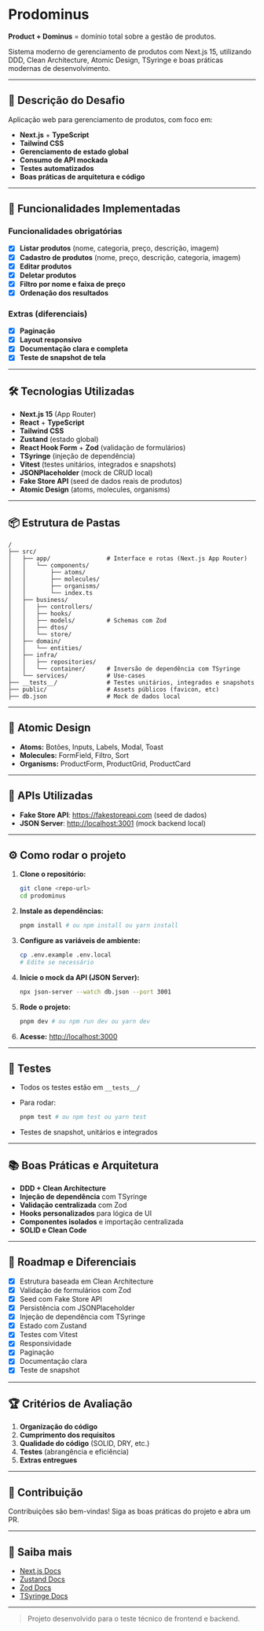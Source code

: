 # Prodominus

**Product + Dominus** = domínio total sobre a gestão de produtos.

Sistema moderno de gerenciamento de produtos com Next.js 15, utilizando DDD, Clean Architecture, Atomic Design, TSyringe e boas práticas modernas de desenvolvimento.

---

## 📝 Descrição do Desafio

Aplicação web para gerenciamento de produtos, com foco em:

- **Next.js** + **TypeScript**
- **Tailwind CSS**
- **Gerenciamento de estado global**
- **Consumo de API mockada**
- **Testes automatizados**
- **Boas práticas de arquitetura e código**

---

## 🚀 Funcionalidades Implementadas

### Funcionalidades obrigatórias

- [x] **Listar produtos** (nome, categoria, preço, descrição, imagem)
- [x] **Cadastro de produtos** (nome, preço, descrição, categoria, imagem)
- [x] **Editar produtos**
- [x] **Deletar produtos**
- [x] **Filtro por nome e faixa de preço**
- [x] **Ordenação dos resultados**

### Extras (diferenciais)

- [x] **Paginação**
- [x] **Layout responsivo**
- [x] **Documentação clara e completa**
- [x] **Teste de snapshot de tela**

---

## 🛠️ Tecnologias Utilizadas

- **Next.js 15** (App Router)
- **React** + **TypeScript**
- **Tailwind CSS**
- **Zustand** (estado global)
- **React Hook Form** + **Zod** (validação de formulários)
- **TSyringe** (injeção de dependência)
- **Vitest** (testes unitários, integrados e snapshots)
- **JSONPlaceholder** (mock de CRUD local)
- **Fake Store API** (seed de dados reais de produtos)
- **Atomic Design** (atoms, molecules, organisms)

---

## 📦 Estrutura de Pastas

```
/
├── src/
│   ├── app/                # Interface e rotas (Next.js App Router)
│   │   └── components/
│   │       ├── atoms/
│   │       ├── molecules/
│   │       ├── organisms/
│   │       └── index.ts
│   ├── business/
│   │   ├── controllers/
│   │   ├── hooks/
│   │   ├── models/         # Schemas com Zod
│   │   ├── dtos/
│   │   └── store/
│   ├── domain/
│   │   └── entities/
│   ├── infra/
│   │   ├── repositories/
│   │   └── container/      # Inversão de dependência com TSyringe
│   └── services/           # Use-cases
├── __tests__/              # Testes unitários, integrados e snapshots
├── public/                 # Assets públicos (favicon, etc)
├── db.json                 # Mock de dados local
```

---

## 🧩 Atomic Design

- **Atoms:** Botões, Inputs, Labels, Modal, Toast
- **Molecules:** FormField, Filtro, Sort
- **Organisms:** ProductForm, ProductGrid, ProductCard

---

## 🛒 APIs Utilizadas

- **Fake Store API**: <https://fakestoreapi.com> (seed de dados)
- **JSON Server**: <http://localhost:3001> (mock backend local)

---

## ⚙️ Como rodar o projeto

1. **Clone o repositório:**

   ```bash
   git clone <repo-url>
   cd prodominus
   ```

2. **Instale as dependências:**

   ```bash
   pnpm install # ou npm install ou yarn install
   ```

3. **Configure as variáveis de ambiente:**

   ```bash
   cp .env.example .env.local
   # Edite se necessário
   ```

4. **Inicie o mock da API (JSON Server):**

   ```bash
   npx json-server --watch db.json --port 3001
   ```

5. **Rode o projeto:**

   ```bash
   pnpm dev # ou npm run dev ou yarn dev
   ```

6. **Acesse:** [http://localhost:3000](http://localhost:3000)

---

## 🧪 Testes

- Todos os testes estão em `__tests__/`
- Para rodar:

  ```bash
  pnpm test # ou npm test ou yarn test
  ```

- Testes de snapshot, unitários e integrados

---

## 📚 Boas Práticas e Arquitetura

- **DDD + Clean Architecture**
- **Injeção de dependência** com TSyringe
- **Validação centralizada** com Zod
- **Hooks personalizados** para lógica de UI
- **Componentes isolados** e importação centralizada
- **SOLID e Clean Code**

---

## 🧭 Roadmap e Diferenciais

- [x] Estrutura baseada em Clean Architecture
- [x] Validação de formulários com Zod
- [x] Seed com Fake Store API
- [x] Persistência com JSONPlaceholder
- [x] Injeção de dependência com TSyringe
- [x] Estado com Zustand
- [x] Testes com Vitest
- [x] Responsividade
- [x] Paginação
- [x] Documentação clara
- [x] Teste de snapshot

---

## 🏆 Critérios de Avaliação

1. **Organização do código**
2. **Cumprimento dos requisitos**
3. **Qualidade do código** (SOLID, DRY, etc.)
4. **Testes** (abrangência e eficiência)
5. **Extras entregues**

---

## 🤝 Contribuição

Contribuições são bem-vindas! Siga as boas práticas do projeto e abra um PR.

---

## 📖 Saiba mais

- [Next.js Docs](https://nextjs.org/docs)
- [Zustand Docs](https://docs.pmnd.rs/zustand/getting-started/introduction)
- [Zod Docs](https://zod.dev/)
- [TSyringe Docs](https://github.com/microsoft/tsyringe)

---

> Projeto desenvolvido para o teste técnico de frontend e backend.

